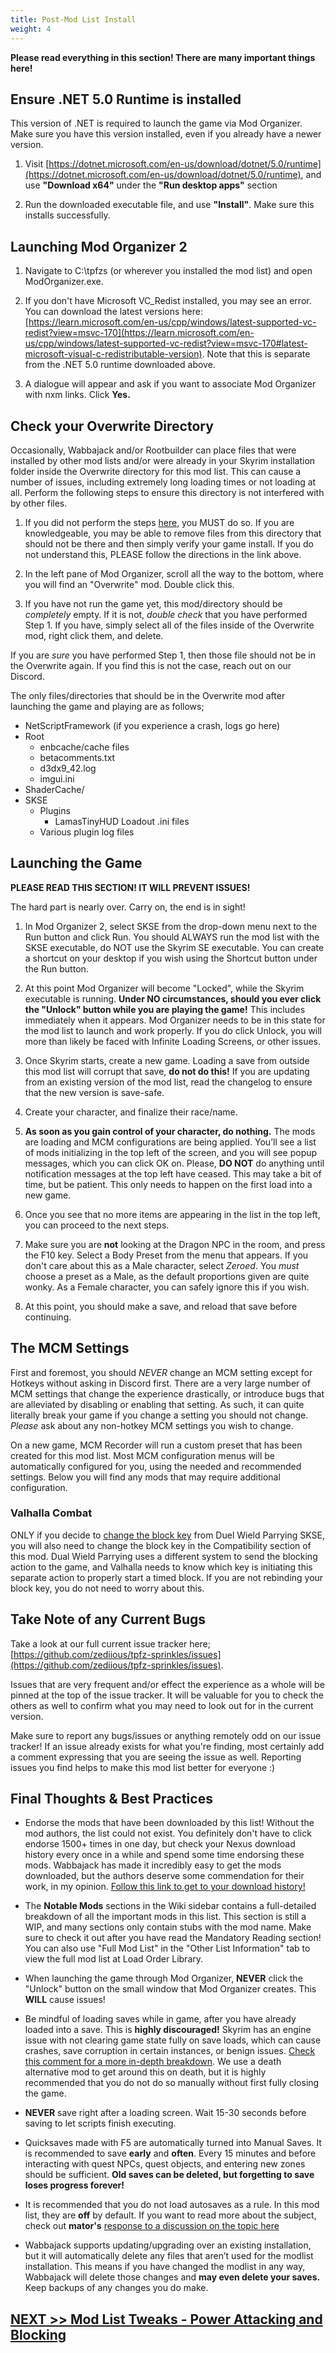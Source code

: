 ```yaml
---
title: Post-Mod List Install
weight: 4
---
```

**Please read everything in this section! There are many important things here!**

## Ensure .NET 5.0 Runtime is installed

This version of .NET is required to launch the game via Mod Organizer. Make sure you have this version installed, even if you already have a newer version.

1. Visit [https://dotnet.microsoft.com/en-us/download/dotnet/5.0/runtime](https://dotnet.microsoft.com/en-us/download/dotnet/5.0/runtime), and use **"Download x64"** under the **"Run desktop apps"** section

2. Run the downloaded executable file, and use **"Install"**. Make sure this installs successfully.

## Launching Mod Organizer 2

1. Navigate to C:\tpfzs (or wherever you installed the mod list) and open ModOrganizer.exe.

2. If you don't have Microsoft VC_Redist installed, you may see an error. You can download the latest versions here: [https://learn.microsoft.com/en-us/cpp/windows/latest-supported-vc-redist?view=msvc-170](https://learn.microsoft.com/en-us/cpp/windows/latest-supported-vc-redist?view=msvc-170#latest-microsoft-visual-c-redistributable-version). Note that this is separate from the .NET 5.0 runtime downloaded above.

3. A dialogue will appear and ask if you want to associate Mod Organizer with nxm links. Click **Yes.**

## Check your Overwrite Directory

Occasionally, Wabbajack and/or Rootbuilder can place files that were installed by other mod lists and/or were already in your Skyrim installation folder inside the Overwrite directory for this mod list. This can cause a number of issues, including extremely long loading times or not loading at all. Perform the following steps to ensure this directory is not interfered with by other files.

1. If you did not perform the steps [here](../clean), you MUST do so. If you are knowledgeable, you may be able to remove files from this directory that should not be there and then simply verify your game install. If you do not understand this, PLEASE follow the directions in the link above.

2. In the left pane of Mod Organizer, scroll all the way to the bottom, where you will find an "Overwrite" mod. Double click this.

3. If you have not run the game yet, this mod/directory should be *completely* empty. If it is not, *double check* that you have performed Step 1. If you have, simply select all of the files inside of the Overwrite mod, right click them, and delete.

If you are *sure* you have performed Step 1, then those file should not be in the Overwrite again. If you find this is not the case, reach out on our Discord.

The only files/directories that should be in the Overwrite mod after launching the game and playing are as follows;

- NetScriptFramework (if you experience a crash, logs go here)
- Root
  - enbcache/cache files
  - betacomments.txt
  - d3dx9_42.log
  - imgui.ini
- ShaderCache/
- SKSE
  - Plugins
    - LamasTinyHUD Loadout .ini files
  - Various plugin log files

## Launching the Game

**PLEASE READ THIS SECTION! IT WILL PREVENT ISSUES!**

The hard part is nearly over. Carry on, the end is in sight!

1. In Mod Organizer 2, select SKSE from the drop-down menu next to the Run button and click Run. You should ALWAYS run the mod list with the SKSE executable, do NOT use the Skyrim SE executable. You can create a shortcut on your desktop if you wish using the Shortcut button under the Run button.

2. At this point Mod Organizer will become "Locked", while the Skyrim executable is running. **Under NO circumstances, should you ever click the "Unlock" button while you are playing the game!** This includes immediately when it appears. Mod Organizer needs to be in this state for the mod list to launch and work properly. If you do click Unlock, you will more than likely be faced with Infinite Loading Screens, or other issues.

3. Once Skyrim starts, create a new game. Loading a save from outside this mod list will corrupt that save, **do not do this!** If you are updating from an existing version of the mod list, read the changelog to ensure that the new version is save-safe.

4. Create your character, and finalize their race/name.

5. **As soon as you gain control of your character, do nothing.** The mods are loading and MCM configurations are being applied. You’ll see a list of mods initializing in the top left of the screen, and you will see popup messages, which you can click OK on. Please, **DO NOT** do anything until notification messages at the top left have ceased. This may take a bit of time, but be patient. This only needs to happen on the first load into a new game.

6. Once you see that no more items are appearing in the list in the top left, you can proceed to the next steps.

7. Make sure you are **not** looking at the Dragon NPC in the room, and press the F10 key. Select a Body Preset from the menu that appears. If you don't care about this as a Male character, select *Zeroed*. You *must* choose a preset as a Male, as the default proportions given are quite wonky. As a Female character, you can safely ignore this if you wish.

8. At this point, you should make a save, and reload that save before continuing.

## The MCM Settings

First and foremost, you should *NEVER* change an MCM setting except for Hotkeys without asking in Discord first. There are a very large number of MCM settings that change the experience drastically, or introduce bugs that are alleviated by disabling or enabling that setting. As such, it can quite literally break your game if you change a setting you should not change. *Please* ask about any non-hotkey MCM settings you wish to change.

On a new game, MCM Recorder will run a custom preset that has been created for this mod list. Most MCM configuration menus will be automatically configured for you, using the needed and recommended settings. Below you will find any mods that may require additional configuration.

### Valhalla Combat

ONLY if you decide to [change the block key](../../mod-list-tweaks/powerattackblock) from Duel Wield Parrying SKSE, you will also need to change the block key in the Compatibility section of this mod. Dual Wield Parrying uses a different system to send the blocking action to the game, and Valhalla needs to know which key is initiating this separate action to properly start a timed block. If you are not rebinding your block key, you do not need to worry about this.

## Take Note of any Current Bugs

Take a look at our full current issue tracker here; [https://github.com/zediious/tpfz-sprinkles/issues](https://github.com/zediious/tpfz-sprinkles/issues). 

Issues that are very frequent and/or effect the experience as a whole will be pinned at the top of the issue tracker. It will be valuable for you to check the others as well to confirm what you may need to look out for in the current version.

Make sure to report any bugs/issues or anything remotely odd on our issue tracker! If an issue already exists for what you're finding, most certainly add a comment expressing that you are seeing the issue as well. Reporting issues you find helps to make this mod list better for everyone :)

## Final Thoughts & Best Practices

- Endorse the mods that have been downloaded by this list! Without the mod authors, the list could not exist. You definitely don't have to click endorse 1500+ times in one day, but check your Nexus download history every once in a while and spend some time endorsing these mods. Wabbajack has made it incredibly easy to get the mods downloaded, but the authors deserve some commendation for their work, in my opinion. [Follow this link to get to your download history!](https://www.nexusmods.com/skyrimspecialedition/users/myaccount?tab=download+history)

- The **Notable Mods** sections in the Wiki sidebar contains a full-detailed breakdown of all the important mods in this list. This section is still a WIP, and many sections only contain stubs with the mod name. Make sure to check it out after you have read the Mandatory Reading section! You can also use "Full Mod List" in the "Other List Information" tab to view the full mod list at Load Order Library.

- When launching the game through Mod Organizer, **NEVER** click the "Unlock" button on the small window that Mod Organizer creates. This **WILL** cause issues!

- Be mindful of loading saves while in game, after you have already loaded into a save. This is **highly discouraged!** Skyrim has an engine issue with not clearing game state fully on save loads, which can cause crashes, save corruption in certain instances, or benign issues. [Check this comment for a more in-depth breakdown](https://www.reddit.com/r/skyrimmods/comments/17h3h2o/comment/k6lnsew/?utm_source=share&utm_medium=web3x&utm_name=web3xcss&utm_term=1&utm_content=share_button). We use a death alternative mod to get around this on death, but it is highly recommended that you do not do so manually without first fully closing the game.

- **NEVER** save right after a loading screen. Wait 15-30 seconds before saving to let scripts finish executing.

- Quicksaves made with F5 are automatically turned into Manual Saves. It is recommended to save **early** and **often**. Every 15 minutes and before interacting with quest NPCs, quest objects, and entering new zones should be sufficient. **Old saves can be deleted, but forgetting to save loses progress forever!**

- It is recommended that you do not load autosaves as a rule. In this mod list, they are **off** by default. If you want to read more about the subject, check out **mator's** [response to a discussion on the topic here](https://www.reddit.com/r/skyrimmods/comments/7bkazq/comment/dpj3cx7/)

- Wabbajack supports updating/upgrading over an existing installation, but it will automatically delete any files that aren’t used for the modlist installation. This means if you have changed the modlist in any way, Wabbajack will delete those changes and **may even delete your saves.** Keep backups of any changes you do make.

## [NEXT >> Mod List Tweaks - Power Attacking and Blocking](../../mod-list-tweaks/powerattackblock)
